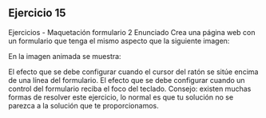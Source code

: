 ## Ejercicio 15
Ejercicios - Maquetación formulario 2
Enunciado
Crea una página web con un formulario que tenga el mismo aspecto que la siguiente imagen:

En la imagen animada se muestra:

El efecto que se debe configurar cuando el cursor del ratón se sitúe encima de una línea del formulario.
El efecto que se debe configurar cuando un control del formulario reciba el foco del teclado.
Consejo: existen muchas formas de resolver este ejercicio, lo normal es que tu solución no se parezca a la solución que te proporcionamos.